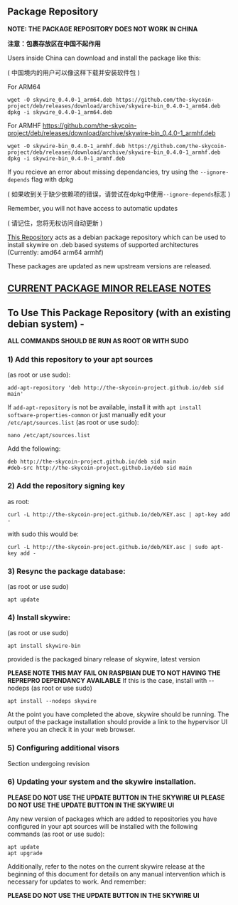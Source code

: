 ## Package Repository

**NOTE: THE PACKAGE REPOSITORY DOES NOT WORK IN CHINA**

**注意：包裹存放区在中国不起作用**

Users inside China can download and install the package like this:

( 中国境内的用户可以像这样下载并安装软件包 )

For ARM64
```
wget -O skywire_0.4.0-1_arm64.deb https://github.com/the-skycoin-project/deb/releases/download/archive/skywire-bin_0.4.0-1_arm64.deb
dpkg -i skywire_0.4.0-1_arm64.deb
```

For ARMHF
https://github.com/the-skycoin-project/deb/releases/download/archive/skywire-bin_0.4.0-1_armhf.deb
```
wget -O skywire-bin_0.4.0-1_armhf.deb https://github.com/the-skycoin-project/deb/releases/download/archive/skywire-bin_0.4.0-1_armhf.deb
dpkg -i skywire-bin_0.4.0-1_armhf.deb
```

If you recieve an error about missing dependancies, try using the `--ignore-depends` flag with dpkg

( 如果收到关于缺少依赖项的错误，请尝试在dpkg中使用`--ignore-depends`标志 )

Remember, you will not have access to automatic updates

( 请记住，您将无权访问自动更新 )


[This Repository](https://the-skycoin-project.github.io/deb) acts as a debian package repository which can be used to install skywire on .deb based systems of supported architectures (Currently: amd64 arm64 armhf)

These packages are updated as new upstream versions are released.

## [CURRENT PACKAGE MINOR RELEASE NOTES](/NOTE.md)

## To Use This Package Repository (with an existing debian system) -

**ALL COMMANDS SHOULD BE RUN AS ROOT OR WITH SUDO**

### 1) Add this repository to your apt sources
(as root or use sudo):
```
add-apt-repository 'deb http://the-skycoin-project.github.io/deb sid main'
```

If `add-apt-repository` is not be available, install it with `apt install software-properties-common`
or just manually edit your `/etc/apt/sources.list` (as root or use sudo):
```
nano /etc/apt/sources.list
```

Add the following:
```
deb http://the-skycoin-project.github.io/deb sid main
#deb-src http://the-skycoin-project.github.io/deb sid main
```

### 2) Add the repository signing key
as root:
```
curl -L http://the-skycoin-project.github.io/deb/KEY.asc | apt-key add -
```
with sudo this would be:
```
curl -L http://the-skycoin-project.github.io/deb/KEY.asc | sudo apt-key add -
```

### 3) Resync the package database:
(as root or use sudo)
```
apt update
```

### 4) Install skywire:
(as root or use sudo)
```
apt install skywire-bin
```

provided is the packaged binary release of skywire, latest version

**PLEASE NOTE THIS MAY FAIL ON RASPBIAN DUE TO NOT HAVING THE REPREPRO DEPENDANCY AVAILABLE**
If this is the case, install with --nodeps
(as root or use sudo)
```
apt install --nodeps skywire
```

At the point you have completed the above, skywire should be running. The output of the package installation should provide a link to the hypervisor UI where you an check it in your web browser.

### 5) Configuring additional visors

Section undergoing revision


### 6) Updating your system and the skywire installation.
**PLEASE DO NOT USE THE UPDATE BUTTON IN THE SKYWIRE UI**
**PLEASE DO NOT USE THE UPDATE BUTTON IN THE SKYWIRE UI**

Any new version of packages which are added to repositories you have configured in your apt sources will be installed with the following commands (as root or use sudo):
```
apt update
apt upgrade
```

Additionally, refer to the notes on the current skywire release at the beginning of this document for details on any manual intervention which is necessary for updates to work. And remember:

**PLEASE DO NOT USE THE UPDATE BUTTON IN THE SKYWIRE UI**
